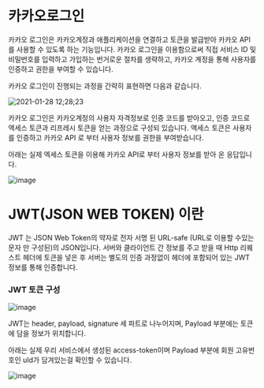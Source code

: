 # 카카오로그인

카카오 로그인은 카카오계정과 애플리케이션을 연결하고 토큰을 발급받아 카카오 API를 사용할 수 있도록 하는 기능입니다. 카카오 로그인을 이용함으로써 직접 서비스 ID 및 비밀번호를 입력하고 가입하는 번거로운 절차를 생략하고, 카카오 계정을 통해 사용자를 인증하고 권한을 부여할 수 있습니다.

카카오 로그인이 진행되는 과정을 간략히 표현하면 다음과 같습니다.

![2021-01-28 12;28;23](https://user-images.githubusercontent.com/60100901/106086058-bbc7f600-6164-11eb-9a8e-3b2cd9bff5b7.PNG)

카카오 로그인은 카카오계정의 사용자 자격정보로 인증 코드를 받아오고, 인증 코드로 액세스 토큰과 리프레시 토큰을 얻는 과정으로 구성되 있습니다. 액세스 토큰은 사용자를 인증하고 카카오 API 로 부터 사용자 정보를 권한을 부여받습니다.

아래는 실제 엑세스 토큰을 이용해 카카오 API로 부터 사용자 정보를 받아 온 응답입니다. 

![image](https://user-images.githubusercontent.com/60100901/106086628-dea6da00-6165-11eb-866a-a144d08a487e.png)

# JWT(JSON WEB TOKEN) 이란

JWT 는 JSON Web Token의 약자로 전자 서명 된 URL-safe (URL로 이용할 수있는 문자 만 구성된)의 JSON입니다. 서버와 클라이언트 간 정보를 주고 받을 때 Http 리퀘스트 헤더에 토큰을 넣은 후 서버는 별도의 인증 과정없이 헤더에 포함되어 있는 JWT 정보를 통해 인증합니다.

### JWT 토큰 구성

![image](https://user-images.githubusercontent.com/60100901/106087685-d64f9e80-6167-11eb-989f-c3462da40db8.png)

JWT는 header, payload, signature 세 파트로 나누어지며, Payload 부분에는 토큰에 담을 정보가 위치합니다.

아래는 실제 우리 서비스에서 생성된 access-token이며 Payload 부분에 회원 고유번호인 uId가 담겨있는걸 확인할 수 있습니다.

![image](https://user-images.githubusercontent.com/60100901/106087756-fda66b80-6167-11eb-9525-061e6eaaaffd.png)

